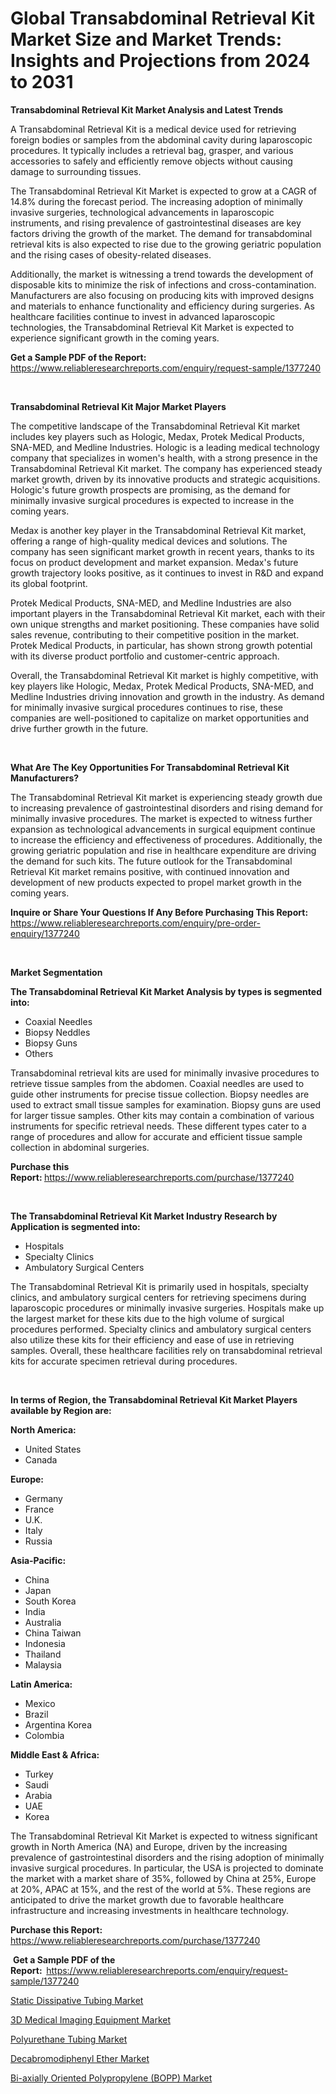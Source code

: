 <p><h1>Global Transabdominal Retrieval Kit Market Size and Market Trends: Insights and Projections from 2024 to 2031</h1></p><p><strong>Transabdominal Retrieval Kit Market Analysis and Latest Trends</strong></p>
<p><p>A Transabdominal Retrieval Kit is a medical device used for retrieving foreign bodies or samples from the abdominal cavity during laparoscopic procedures. It typically includes a retrieval bag, grasper, and various accessories to safely and efficiently remove objects without causing damage to surrounding tissues.</p><p>The Transabdominal Retrieval Kit Market is expected to grow at a CAGR of 14.8% during the forecast period. The increasing adoption of minimally invasive surgeries, technological advancements in laparoscopic instruments, and rising prevalence of gastrointestinal diseases are key factors driving the growth of the market. The demand for transabdominal retrieval kits is also expected to rise due to the growing geriatric population and the rising cases of obesity-related diseases.</p><p>Additionally, the market is witnessing a trend towards the development of disposable kits to minimize the risk of infections and cross-contamination. Manufacturers are also focusing on producing kits with improved designs and materials to enhance functionality and efficiency during surgeries. As healthcare facilities continue to invest in advanced laparoscopic technologies, the Transabdominal Retrieval Kit Market is expected to experience significant growth in the coming years.</p></p>
<p><strong>Get a Sample PDF of the Report:&nbsp;</strong> <a href="https://www.reliableresearchreports.com/enquiry/request-sample/1377240">https://www.reliableresearchreports.com/enquiry/request-sample/1377240</a></p>
<p>&nbsp;</p>
<p><strong>Transabdominal Retrieval Kit Major Market Players</strong></p>
<p><p>The competitive landscape of the Transabdominal Retrieval Kit market includes key players such as Hologic, Medax, Protek Medical Products, SNA-MED, and Medline Industries. Hologic is a leading medical technology company that specializes in women's health, with a strong presence in the Transabdominal Retrieval Kit market. The company has experienced steady market growth, driven by its innovative products and strategic acquisitions. Hologic's future growth prospects are promising, as the demand for minimally invasive surgical procedures is expected to increase in the coming years.</p><p>Medax is another key player in the Transabdominal Retrieval Kit market, offering a range of high-quality medical devices and solutions. The company has seen significant market growth in recent years, thanks to its focus on product development and market expansion. Medax's future growth trajectory looks positive, as it continues to invest in R&D and expand its global footprint.</p><p>Protek Medical Products, SNA-MED, and Medline Industries are also important players in the Transabdominal Retrieval Kit market, each with their own unique strengths and market positioning. These companies have solid sales revenue, contributing to their competitive position in the market. Protek Medical Products, in particular, has shown strong growth potential with its diverse product portfolio and customer-centric approach.</p><p>Overall, the Transabdominal Retrieval Kit market is highly competitive, with key players like Hologic, Medax, Protek Medical Products, SNA-MED, and Medline Industries driving innovation and growth in the industry. As demand for minimally invasive surgical procedures continues to rise, these companies are well-positioned to capitalize on market opportunities and drive further growth in the future.</p></p>
<p>&nbsp;</p>
<p><strong>What Are The Key Opportunities For Transabdominal Retrieval Kit Manufacturers?</strong></p>
<p><p>The Transabdominal Retrieval Kit market is experiencing steady growth due to increasing prevalence of gastrointestinal disorders and rising demand for minimally invasive procedures. The market is expected to witness further expansion as technological advancements in surgical equipment continue to increase the efficiency and effectiveness of procedures. Additionally, the growing geriatric population and rise in healthcare expenditure are driving the demand for such kits. The future outlook for the Transabdominal Retrieval Kit market remains positive, with continued innovation and development of new products expected to propel market growth in the coming years.</p></p>
<p><strong>Inquire or Share Your Questions If Any Before Purchasing This Report:</strong> <a href="https://www.reliableresearchreports.com/enquiry/pre-order-enquiry/1377240">https://www.reliableresearchreports.com/enquiry/pre-order-enquiry/1377240</a></p>
<p>&nbsp;</p>
<p><strong>Market Segmentation</strong></p>
<p><strong>The Transabdominal Retrieval Kit Market Analysis by types is segmented into:</strong></p>
<p><ul><li>Coaxial Needles</li><li>Biopsy Neddles</li><li>Biopsy Guns</li><li>Others</li></ul></p>
<p><p>Transabdominal retrieval kits are used for minimally invasive procedures to retrieve tissue samples from the abdomen. Coaxial needles are used to guide other instruments for precise tissue collection. Biopsy needles are used to extract small tissue samples for examination. Biopsy guns are used for larger tissue samples. Other kits may contain a combination of various instruments for specific retrieval needs. These different types cater to a range of procedures and allow for accurate and efficient tissue sample collection in abdominal surgeries.</p></p>
<p><strong>Purchase this Report:&nbsp;</strong><a href="https://www.reliableresearchreports.com/purchase/1377240">https://www.reliableresearchreports.com/purchase/1377240</a></p>
<p>&nbsp;</p>
<p><strong>The Transabdominal Retrieval Kit Market Industry Research by Application is segmented into:</strong></p>
<p><ul><li>Hospitals</li><li>Specialty Clinics</li><li>Ambulatory Surgical Centers</li></ul></p>
<p><p>The Transabdominal Retrieval Kit is primarily used in hospitals, specialty clinics, and ambulatory surgical centers for retrieving specimens during laparoscopic procedures or minimally invasive surgeries. Hospitals make up the largest market for these kits due to the high volume of surgical procedures performed. Specialty clinics and ambulatory surgical centers also utilize these kits for their efficiency and ease of use in retrieving samples. Overall, these healthcare facilities rely on transabdominal retrieval kits for accurate specimen retrieval during procedures.</p></p>
<p>&nbsp;</p>
<p><strong>In terms of Region, the Transabdominal Retrieval Kit Market Players available by Region are:</strong></p>
<p>
    <p> <strong> North America: </strong>
        <ul>
            <li>United States</li>
            <li>Canada</li>
        </ul>
        </p> 
    <p> <strong> Europe: </strong>
        <ul>
            <li>Germany</li>
            <li>France</li>
            <li>U.K.</li>
            <li>Italy</li>
            <li>Russia</li>
        </ul>
        </p> 
    <p> <strong> Asia-Pacific: </strong>
        <ul>
            <li>China</li>
            <li>Japan</li>
            <li>South Korea</li>
            <li>India</li>
            <li>Australia</li>
            <li>China Taiwan</li>
            <li>Indonesia</li>
            <li>Thailand</li>
            <li>Malaysia</li>
        </ul>
        </p> 
    <p> <strong> Latin America: </strong>
        <ul>
            <li>Mexico</li>
            <li>Brazil</li>
            <li>Argentina Korea</li>
            <li>Colombia</li>
        </ul>
        </p> 
    <p> <strong> Middle East & Africa: </strong>
        <ul>
            <li>Turkey</li>
            <li>Saudi</li>
            <li>Arabia</li>
            <li>UAE</li>
            <li>Korea</li>
        </ul>
    </p>
    </p>
<p><p>The Transabdominal Retrieval Kit Market is expected to witness significant growth in North America (NA) and Europe, driven by the increasing prevalence of gastrointestinal disorders and the rising adoption of minimally invasive surgical procedures. In particular, the USA is projected to dominate the market with a market share of 35%, followed by China at 25%, Europe at 20%, APAC at 15%, and the rest of the world at 5%. These regions are anticipated to drive the market growth due to favorable healthcare infrastructure and increasing investments in healthcare technology.</p></p>
<p><strong>Purchase this Report: </strong><a href="https://www.reliableresearchreports.com/purchase/1377240">https://www.reliableresearchreports.com/purchase/1377240</a></p>
<p>&nbsp;<strong>Get a Sample PDF of the Report:&nbsp;&nbsp;</strong><a href="https://www.reliableresearchreports.com/enquiry/request-sample/1377240">https://www.reliableresearchreports.com/enquiry/request-sample/1377240</a></p>
<p><strong></strong></p>
<p><p><a href="https://view.publitas.com/reportprime-1/static-dissipative-tubing-market-a-comprehensive-report-of-its-market-share-growth-trends-2024-2031/">Static Dissipative Tubing Market</a></p><p><a href="https://woozy-pyroraptor-a1f.notion.site/3D-Medical-Imaging-Equipment-Market-Research-Report-Reveals-The-Latest-Trends-And-Opportunities-of-t-ac92e1eedc5f446bb1693c868234f28b">3D Medical Imaging Equipment Market</a></p><p><a href="https://view.publitas.com/reportprime-1/polyurethane-tubing-market-size-global-industry-overview-market-segmentation-and-forecast-2024-to-2031/">Polyurethane Tubing Market</a></p><p><a href="https://bubble-tree-ea4.notion.site/Decabromodiphenyl-Ether-Market-Provides-a-Comprehensive-Analysis-Including-a-Macro-Overview-of-the-M-478f348805f54a65abafbb431c925ceb">Decabromodiphenyl Ether Market</a></p><p><a href="https://glittery-fuchsia-86a.notion.site/Decoding-the-Bi-axially-Oriented-Polypropylene-BOPP-Market-A-Deep-Dive-into-the-Latest-Market-Tre-b47c37c3659b45d6a34e095526707d42">Bi-axially Oriented Polypropylene (BOPP) Market</a></p></p>